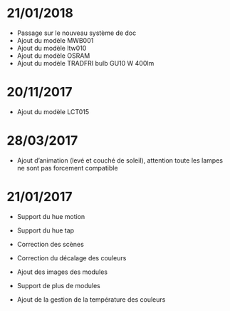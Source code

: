 21/01/2018 
===

- 	Passage sur le nouveau système de doc
-   Ajout du modèle MWB001
-   Ajout du modèle ltw010
-   Ajout du modèle OSRAM
-   Ajout du modèle TRADFRI bulb GU10 W 400lm

20/11/2017 
===

-   Ajout du modèle LCT015

28/03/2017 
===

-   Ajout d’animation (levé et couché de soleil), attention toute les
    lampes ne sont pas forcement compatible

21/01/2017 
===

-   Support du hue motion

-   Support du hue tap

-   Correction des scènes

-   Correction du décalage des couleurs

-   Ajout des images des modules

-   Support de plus de modules

-   Ajout de la gestion de la température des couleurs